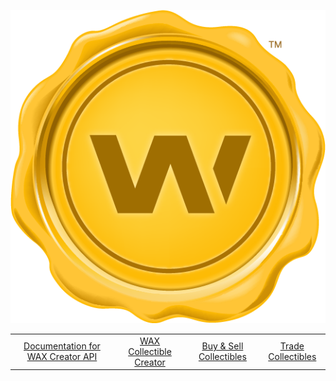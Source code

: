 <p align = "center">
	<img alt = "Header" src = "img/header.png">
</p>

<table>
	<td align = "center">
		<a href = "https://github.com/worldwide-asset-exchange/wax-creator" target = "_blank">Documentation for WAX Creator API</a>
	</td>
	<td align = "center">
		<a href = "https://creator.wax.io" target = "_blank">WAX Collectible Creator</a>
	</td>
	<td align = "center">
		<a href = "https://opskins.com" target = "_blank">Buy & Sell Collectibles</a>
	</td>
	<td align = "center">
		<a href = "https://trade.wax.io" target = "_blank">Trade Collectibles</a>
	</td>
</table>